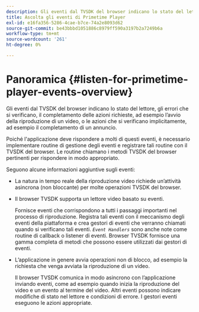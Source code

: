 ```yaml
---
description: Gli eventi dal TVSDK del browser indicano lo stato del lettore, gli errori che si verificano, il completamento delle azioni richieste, ad esempio l’avvio della riproduzione di un video, o le azioni che si verificano implicitamente, ad esempio il completamento di un annuncio.
title: Ascolta gli eventi di Primetime Player
exl-id: e16fa356-5286-4cae-b7ce-74a2e8093d62
source-git-commit: be43bbbd1051886c8979ff590a3197b2a7249b6a
workflow-type: tm+mt
source-wordcount: '261'
ht-degree: 0%

---
```


# Panoramica {#listen-for-primetime-player-events-overview}

Gli eventi dal TVSDK del browser indicano lo stato del lettore, gli errori che si verificano, il completamento delle azioni richieste, ad esempio l’avvio della riproduzione di un video, o le azioni che si verificano implicitamente, ad esempio il completamento di un annuncio.

Poiché l&#39;applicazione deve rispondere a molti di questi eventi, è necessario implementare routine di gestione degli eventi e registrare tali routine con il TVSDK del browser. Le routine chiamano i metodi TVSDK del browser pertinenti per rispondere in modo appropriato.

Seguono alcune informazioni aggiuntive sugli eventi:

* La natura in tempo reale della riproduzione video richiede un’attività asincrona (non bloccante) per molte operazioni TVSDK del browser.
* Il browser TVSDK supporta un lettore video basato su eventi.

   Fornisce eventi che corrispondono a tutti i passaggi importanti nel processo di riproduzione. Registra tali eventi con il meccanismo degli eventi della piattaforma e crea gestori di eventi che verranno chiamati quando si verificano tali eventi. *`Event Handlers`* sono anche note come routine di callback o listener di eventi. Browser TVSDK fornisce una gamma completa di metodi che possono essere utilizzati dai gestori di eventi.
* L’applicazione in genere avvia operazioni non di blocco, ad esempio la richiesta che venga avviata la riproduzione di un video.

   Il browser TVSDK comunica in modo asincrono con l’applicazione inviando eventi, come ad esempio quando inizia la riproduzione del video e un evento al termine del video. Altri eventi possono indicare modifiche di stato nel lettore e condizioni di errore. I gestori eventi eseguono le azioni appropriate.
